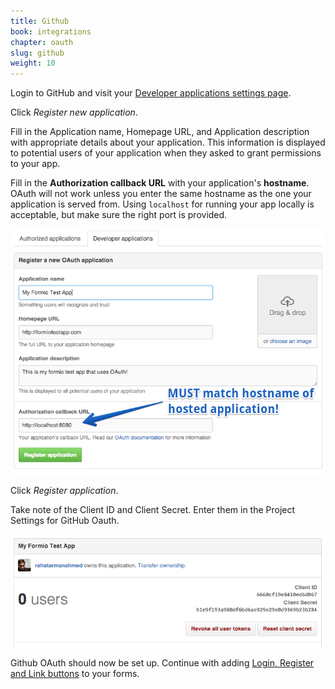 ```yaml
---
title: Github
book: integrations
chapter: oauth
slug: github
weight: 10
---
```

Login to GitHub and visit your [Developer applications settings page](https://github.com/settings/developers).

Click *Register new application*.

Fill in the Application name, Homepage URL, and Application description with appropriate details about your application. This information is displayed to potential users of your application when they asked to grant permissions to your app.

Fill in the **Authorization callback URL** with your application's **hostname**. OAuth will not work unless you enter the same hostname as the one your application is served from. Using `localhost` for running your app locally is acceptable, but make sure the right port is provided.

![](/assets/img/oauth/github-app-settings-edit.png)

Click *Register application*.

Take note of the Client ID and Client Secret. Enter them in the Project Settings for GitHub Oauth.

![](/assets/img/oauth/github-app-settings-view.png)

Github OAuth should now be set up. Continue with adding [Login, Register and Link buttons](#button) to your forms.
